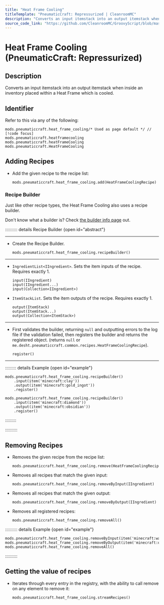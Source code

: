 ```yaml
---
title: "Heat Frame Cooling"
titleTemplate: "PneumaticCraft: Repressurized | CleanroomMC"
description: "Converts an input itemstack into an output itemstack when inside an inventory placed within a Heat Frame which is cooled."
source_code_link: "https://github.com/CleanroomMC/GroovyScript/blob/master/src/main/java/com/cleanroommc/groovyscript/compat/mods/pneumaticcraft/HeatFrameCooling.java"
---
```


# Heat Frame Cooling (PneumaticCraft: Repressurized)

## Description

Converts an input itemstack into an output itemstack when inside an inventory placed within a Heat Frame which is cooled.

## Identifier

Refer to this via any of the following:

```groovy:no-line-numbers {1}
mods.pneumaticcraft.heat_frame_cooling/* Used as page default */ // [!code focus]
mods.pneumaticcraft.heatframecooling
mods.pneumaticcraft.heatFrameCooling
mods.pneumaticcraft.HeatFrameCooling
```


## Adding Recipes

- Add the given recipe to the recipe list:

    ```groovy:no-line-numbers
    mods.pneumaticcraft.heat_frame_cooling.add(HeatFrameCoolingRecipe)
    ```


### Recipe Builder

Just like other recipe types, the Heat Frame Cooling also uses a recipe builder.

Don't know what a builder is? Check [the builder info page](../../getting_started/builder.md) out.

:::::::::: details Recipe Builder {open id="abstract"}

---

- Create the Recipe Builder.

    ```groovy:no-line-numbers
    mods.pneumaticcraft.heat_frame_cooling.recipeBuilder()
    ```

---

- `IngredientList<IIngredient>`. Sets the item inputs of the recipe. Requires exactly 1.

    ```groovy:no-line-numbers
    input(IIngredient)
    input(IIngredient...)
    input(Collection<IIngredient>)
    ```

- `ItemStackList`. Sets the item outputs of the recipe. Requires exactly 1.

    ```groovy:no-line-numbers
    output(ItemStack)
    output(ItemStack...)
    output(Collection<ItemStack>)
    ```

---

- First validates the builder, returning `null` and outputting errors to the log file if the validation failed, then registers the builder and returns the registered object. (returns `null` or `me.desht.pneumaticcraft.common.recipes.HeatFrameCoolingRecipe`).

    ```groovy:no-line-numbers
    register()
    ```

---

::::::::: details Example {open id="example"}
```groovy:no-line-numbers
mods.pneumaticcraft.heat_frame_cooling.recipeBuilder()
    .input(item('minecraft:clay'))
    .output(item('minecraft:gold_ingot'))
    .register()

mods.pneumaticcraft.heat_frame_cooling.recipeBuilder()
    .input(item('minecraft:diamond'))
    .output(item('minecraft:obsidian'))
    .register()
```

:::::::::

::::::::::

## Removing Recipes

- Removes the given recipe from the recipe list:

    ```groovy:no-line-numbers
    mods.pneumaticcraft.heat_frame_cooling.remove(HeatFrameCoolingRecipe)
    ```

- Removes all recipes that match the given input:

    ```groovy:no-line-numbers
    mods.pneumaticcraft.heat_frame_cooling.removeByInput(IIngredient)
    ```

- Removes all recipes that match the given output:

    ```groovy:no-line-numbers
    mods.pneumaticcraft.heat_frame_cooling.removeByOutput(IIngredient)
    ```

- Removes all registered recipes:

    ```groovy:no-line-numbers
    mods.pneumaticcraft.heat_frame_cooling.removeAll()
    ```

:::::::::: details Example {open id="example"}
```groovy:no-line-numbers
mods.pneumaticcraft.heat_frame_cooling.removeByInput(item('minecraft:water_bucket'))
mods.pneumaticcraft.heat_frame_cooling.removeByOutput(item('minecraft:obsidian'))
mods.pneumaticcraft.heat_frame_cooling.removeAll()
```

::::::::::

## Getting the value of recipes

- Iterates through every entry in the registry, with the ability to call remove on any element to remove it:

    ```groovy:no-line-numbers
    mods.pneumaticcraft.heat_frame_cooling.streamRecipes()
    ```
